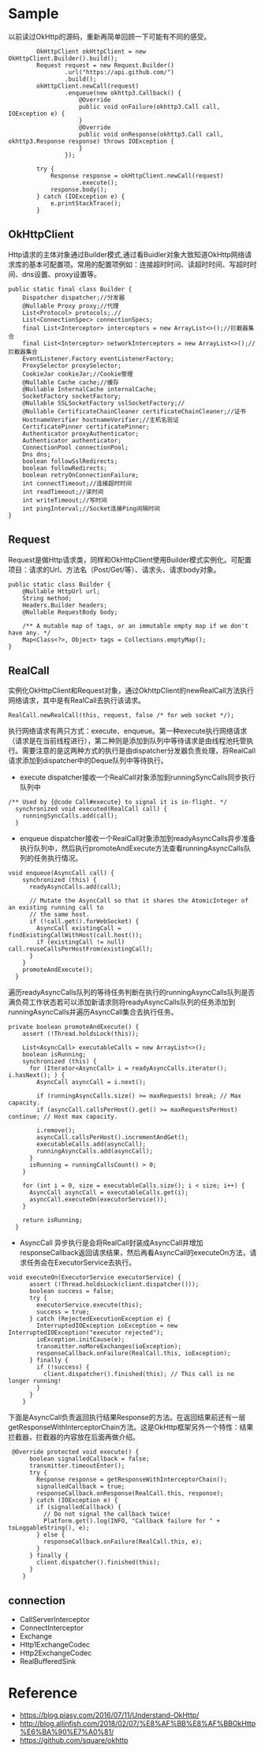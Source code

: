 # Sample
以前读过OkHttp的源码，重新再简单回顾一下可能有不同的感受。
```
        OkHttpClient okHttpClient = new OkHttpClient.Builder().build();
        Request request = new Request.Builder()
                .url("https://api.github.com/")
                .build();
        okHttpClient.newCall(request)
                .enqueue(new okhttp3.Callback() {
                    @Override
                    public void onFailure(okhttp3.Call call, IOException e) {
                    }
                    @Override
                    public void onResponse(okhttp3.Call call, okhttp3.Response response) throws IOException {
                    }
                });

        try {
            Response response = okHttpClient.newCall(request)
                    .execute();
            response.body();
        } catch (IOException e) {
            e.printStackTrace();
        }
```
## OkHttpClient
Http请求的主体对象通过Builder模式,通过看Buidler对象大致知道OkHttp网络请求库的基本可配置项。常用的配置项例如：连接超时时间、读超时时间、写超时时间、dns设置、proxy设置等。
```
public static final class Builder {
    Dispatcher dispatcher;//分发器
    @Nullable Proxy proxy;//代理
    List<Protocol> protocols;.//
    List<ConnectionSpec> connectionSpecs;
    final List<Interceptor> interceptors = new ArrayList<>();//拦截器集合
    final List<Interceptor> networkInterceptors = new ArrayList<>();//拦截器集合
    EventListener.Factory eventListenerFactory;
    ProxySelector proxySelector;
    CookieJar cookieJar;//Cookie管理
    @Nullable Cache cache;//缓存
    @Nullable InternalCache internalCache;
    SocketFactory socketFactory;
    @Nullable SSLSocketFactory sslSocketFactory;//
    @Nullable CertificateChainCleaner certificateChainCleaner;//证书
    HostnameVerifier hostnameVerifier;//主机名验证
    CertificatePinner certificatePinner;
    Authenticator proxyAuthenticator;
    Authenticator authenticator;
    ConnectionPool connectionPool;
    Dns dns;
    boolean followSslRedirects;
    boolean followRedirects;
    boolean retryOnConnectionFailure;
    int connectTimeout;//连接超时时间
    int readTimeout;//读时间
    int writeTimeout;//写时间
    int pingInterval;//Socket连接Ping间隔时间
}
```
## Request
Request是做Http请求类，同样和OkHttpClient使用Builder模式实例化。可配置项目：请求的Url、方法名（Post/Get/等）、请求头、请求body对象。
```
public static class Builder {
    @Nullable HttpUrl url;
    String method;
    Headers.Builder headers;
    @Nullable RequestBody body;

    /** A mutable map of tags, or an immutable empty map if we don't have any. */
    Map<Class<?>, Object> tags = Collections.emptyMap();
}
```
## RealCall
实例化OkHttpClient和Request对象，通过OkhttpClient的newRealCall方法执行网络请求，其中是有RealCall去执行该请求。
```
RealCall.newRealCall(this, request, false /* for web socket */);
```
执行网络请求有两只方式：execute、enqueue。第一种execute执行网络请求（请求是在当前线程进行），第二种则是添加到队列中等待请求是由线程池托管执行。需要注意的是这两种方式的执行是由dispatcher分发器负责处理，将RealCall请求添加到dispatcher中的Deque队列中等待执行。
- execute
dispatcher接收一个RealCall对象添加到runningSyncCalls同步执行队列中
```
/** Used by {@code Call#execute} to signal it is in-flight. */
  synchronized void executed(RealCall call) {
    runningSyncCalls.add(call);
  }
```
- enqueue
dispatcher接收一个RealCall对象添加到readyAsyncCalls异步准备执行队列中，然后执行promoteAndExecute方法查看runningAsyncCalls队列的任务执行情况。
```
void enqueue(AsyncCall call) {
    synchronized (this) {
      readyAsyncCalls.add(call);

      // Mutate the AsyncCall so that it shares the AtomicInteger of an existing running call to
      // the same host.
      if (!call.get().forWebSocket) {
        AsyncCall existingCall = findExistingCallWithHost(call.host());
        if (existingCall != null) call.reuseCallsPerHostFrom(existingCall);
      }
    }
    promoteAndExecute();
  }
```
遍历readyAsyncCalls队列的等待任务判断在执行的runningAsyncCalls队列是否满负荷工作状态若可以添加新请求则将readyAsyncCalls队列的任务添加到runningAsyncCalls并遍历AsyncCall集合去执行任务。
```
private boolean promoteAndExecute() {
    assert (!Thread.holdsLock(this));

    List<AsyncCall> executableCalls = new ArrayList<>();
    boolean isRunning;
    synchronized (this) {
      for (Iterator<AsyncCall> i = readyAsyncCalls.iterator(); i.hasNext(); ) {
        AsyncCall asyncCall = i.next();

        if (runningAsyncCalls.size() >= maxRequests) break; // Max capacity.
        if (asyncCall.callsPerHost().get() >= maxRequestsPerHost) continue; // Host max capacity.

        i.remove();
        asyncCall.callsPerHost().incrementAndGet();
        executableCalls.add(asyncCall);
        runningAsyncCalls.add(asyncCall);
      }
      isRunning = runningCallsCount() > 0;
    }

    for (int i = 0, size = executableCalls.size(); i < size; i++) {
      AsyncCall asyncCall = executableCalls.get(i);
      asyncCall.executeOn(executorService());
    }

    return isRunning;
  }
```
- AsyncCall
异步执行是会将RealCall封装成AsyncCall并增加responseCallback返回请求结果，然后再看AsyncCall的executeOn方法，请求任务会在ExecutorService去执行。
```
void executeOn(ExecutorService executorService) {
      assert (!Thread.holdsLock(client.dispatcher()));
      boolean success = false;
      try {
        executorService.execute(this);
        success = true;
      } catch (RejectedExecutionException e) {
        InterruptedIOException ioException = new InterruptedIOException("executor rejected");
        ioException.initCause(e);
        transmitter.noMoreExchanges(ioException);
        responseCallback.onFailure(RealCall.this, ioException);
      } finally {
        if (!success) {
          client.dispatcher().finished(this); // This call is no longer running!
        }
      }
    }
```
下面是AsyncCall负责返回执行结果Response的方法。在返回结果前还有一层getResponseWithInterceptorChain方法。这是OkHttp框架另外一个特性：结果拦截器，拦截器的内容放在后面再做介绍。
```
 @Override protected void execute() {
      boolean signalledCallback = false;
      transmitter.timeoutEnter();
      try {
        Response response = getResponseWithInterceptorChain();
        signalledCallback = true;
        responseCallback.onResponse(RealCall.this, response);
      } catch (IOException e) {
        if (signalledCallback) {
          // Do not signal the callback twice!
          Platform.get().log(INFO, "Callback failure for " + toLoggableString(), e);
        } else {
          responseCallback.onFailure(RealCall.this, e);
        }
      } finally {
        client.dispatcher().finished(this);
      }
    }
```
## connection
- CallServerInterceptor
- ConnectInterceptor
- Exchange
- Http1ExchangeCodec
- Http2ExchangeCodec
- RealBufferedSink
# Reference
* https://blog.piasy.com/2016/07/11/Understand-OkHttp/
* http://blog.allinfish.com/2018/02/07/%E8%AF%BB%E8%AF%BBOkHttp%E6%BA%90%E7%A0%81/
* https://github.com/square/okhttp